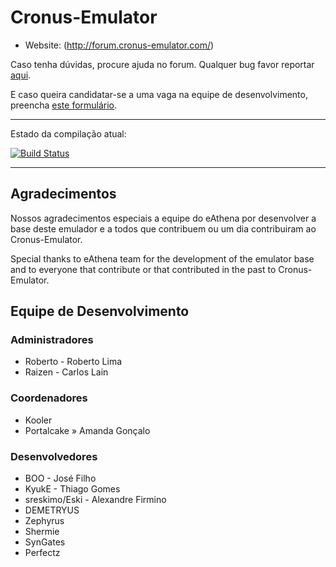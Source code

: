 ﻿Cronus-Emulator
===============

* Website: (http://forum.cronus-emulator.com/)

Caso tenha dúvidas, procure ajuda no forum. Qualquer bug favor reportar [aqui](http://forum.cronus-emulator.com/tracker).

E caso queira candidatar-se a uma vaga na equipe de desenvolvimento, preencha [este formulário](http://forum.cronus-emulator.com/index.php?app=contato).

--------------
Estado da compilação atual:

[![Build Status](https://travis-ci.org/Cronus-Emulator/Cronus.png?branch=master)](https://travis-ci.org/Cronus-Emulator/Cronus)

--------------

Agradecimentos
--------------
Nossos agradecimentos especiais a equipe do eAthena por desenvolver a base deste emulador e a todos que contribuem ou um dia contribuiram ao Cronus-Emulator.

Special thanks to eAthena team for the development of the emulator base and to everyone that contribute or that contributed in the past to Cronus-Emulator.


Equipe de Desenvolvimento
------
### Administradores
- Roberto	- Roberto Lima
- Raizen	- Carlos Lain

### Coordenadores
- Kooler
- Portalcake » Amanda Gonçalo

### Desenvolvedores
- BOO	-  José Filho
- KyukE	-  Thiago Gomes
- sreskimo/Eski	-  Alexandre Firmino
- DEMETRYUS
- Zephyrus
- Shermie
- SynGates
- Perfectz
